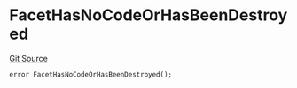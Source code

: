 # FacetHasNoCodeOrHasBeenDestroyed
[Git Source](https://github.com/thrackle-io/tron/blob/192018a749cd70c7df311296c3236b79e11af0f3/src/protocol/economic/ruleProcessor/RuleProcessorDiamond.sol)


```solidity
error FacetHasNoCodeOrHasBeenDestroyed();
```


